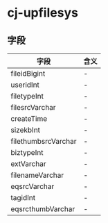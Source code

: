 # cj-upfilesys

## 字段
字段|含义
---|---
fileidBigint|-
useridInt|-
filetypeInt|-
filesrcVarchar|-
createTime|-
sizekbInt|-
filethumbsrcVarchar|-
biztypeInt|-
extVarchar|-
filenameVarchar|-
eqsrcVarchar|-
tagidInt|-
eqsrcthumbVarchar|-
